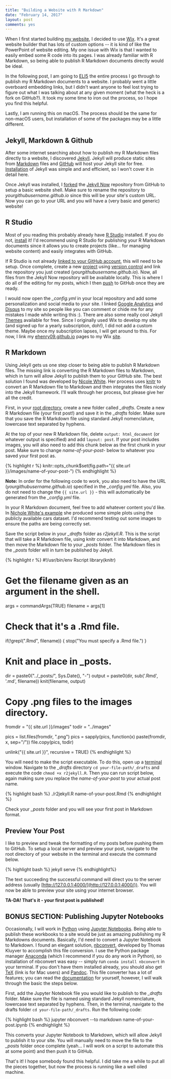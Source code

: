 ```yaml
---
title: "Building a Website with R Markdown"
date: "February 14, 2017"
layout: post
comments: yes
---
```




When I first started building [my website](http://www.elliothenry.com/), I decided to use [Wix](http://www.wix.com/). It's a great website builder that has lots of custom options -- it is kind of like the PowerPoint of website editing. My one issue with Wix is that I wanted to easily embed some R code into its pages. I was already familiar with R Markdown, so being able to publish R Markdown documents directly would be ideal.

In the following post, I am going to [ELI5](https://www.reddit.com/r/explainlikeimfive/) the entire process I go through to publish my R Markdown documents to a website. I probably went a little overboard embedding links, but I didn't want anyone to feel lost trying to figure out what I was talking about at any given moment (what the heck is a fork on GitHub?). It took my some time to iron out the process, so I hope you find this helpful.

Lastly, I am running this on macOS. The process should be the same for non-macOS users, but installation of some of the packages may be a little different.

## Jekyll, Markdown & Github

After some internet searching about how to publish my R Markdown files directly to a website, I discovered [Jekyll](https://jekyllrb.com/). Jekyll will produce static sites from [Markdown](https://guides.github.com/features/mastering-markdown/) files and [GitHub](https://github.com/) will host your Jekyll site for free. [Installation](https://jekyllrb.com/docs/installation/) of Jekyll was simple and and efficient, so I won't cover it in detail here.

Once Jekyll was installed, I [forked](https://help.github.com/articles/fork-a-repo/) the [Jekyll Now](https://github.com/barryclark/jekyll-now) repository from GitHub to setup a basic website shell. Make sure to rename the repository to *yourgithubusername.github.io* since this will be your site's custom URL. Now you can go to your URL and you will have a (very basic and generic) website!

## R Studio

Most of you reading this probably already have [R Studio](https://www.rstudio.com/) installed. If you do not, [install](https://www.rstudio.com/products/rstudio/download/) it! I'd recommend using R Studio for publishing your R Markdown documents since it allows you to create projects (like... for managing website content) and easily integrates with GitHub.

If R Studio is not already [linked to your GitHub account](https://www.r-bloggers.com/rstudio-and-github/), this will need to be setup. Once complete, create a new [project](https://support.rstudio.com/hc/en-us/articles/200526207-Using-Projects) using [version control](https://support.rstudio.com/hc/en-us/articles/200532077-Version-Control-with-Git-and-SVN) and link the repository you just created (*yourgithubusername.github.io*). Now, all files from the Jekyll Now repository will be available locally. This is where I do all of the editing for my posts, which I then [push](https://help.github.com/articles/pushing-to-a-remote/) to GitHub once they are ready.

I would now open the *_config.yml* in your local repository and add some personalization and social media to your site. I linked [Google Analytics](https://www.google.com/analytics/) and [Disqus](https://disqus.com/) to my site so people like you can comment or chide me for any mistakes I made while writing this :). There are also some really cool Jekyll [Themes](http://jekyll.tips/templates/) available for free. Since I originally used Wix to develop my site (and signed up for a yearly subscription, doh!), I did not add a custom theme. Maybe once my subscription lapses, I will get around to this. For now, I link my [ehenry09.github.io](https://ehenry09.github.io/) pages to my Wix [site](http://www.elliothenry.com/).

## R Markdown

Using Jekyll gets us one step closer to being able to publish R Markdown files. The missing link is converting the R Markdown files to Markdown, which in turn will allow Jekyll to publish them to your GitHub site. The best solution I found was developed by [Nicole White](https://nicolewhite.github.io/2015/02/07/r-blogging-with-rmarkdown-knitr-jekyll.html). Her process uses [knitr](http://yihui.name/knitr/) to convert an R Markdown file to Markdown and then integrates the files nicely into the Jekyll framework. I'll walk through her process, but please give her all the credit. 

First, in your [root directory](https://en.wikipedia.org/wiki/Root_directory), create a new folder called *_drafts*. Create a new R Markdown file (your first post!) and save it in the *_drafts* folder. Make sure that you save the R Markdown file using standard Jekyll nomenclature, lowercase text separated by hyphens.

At the top of your new R Markdown file, delete `output: html_document` (or whatever output is specified) and add `layout: post`. If your post includes images, you will also need to add this chunk below as the first chunk in your post. Make sure to change *name-of-your-post-* below to whatever you saved your first post as. 


{% highlight r %}
knitr::opts_chunk$set(fig.path="{{ site.url }}/images/name-of-your-post-")
{% endhighlight %}

**Note:** In order for the following code to work, you also need to have the URL (*yourgithubusername.github.io*) specified in the *_config.yml* file. Also, you do not need to change the `{{ site.url }}` - this will automatically be generated from the *_config.yml* file.

In your R Markdown document, feel free to add whatever content you'd like. In [Nichole White's example](http://nicolewhite.github.io/r-knitr-jekyll/2015/02/07/exploring-the-cars-dataset.html) she produced some simple plots using the publicly available cars dataset. I'd recommend testing out some images to ensure the paths are being correctly set.

Save the script below in your *_drafts* folder as *r2jekyll.R*. This is the script that will take a R Markdown file, using knitr convert it into Markdown, and then move the Markdown file to your *_posts* folder. The Markdown files in the *_posts* folder will in turn be published by Jekyll.


{% highlight r %}
#!/usr/bin/env Rscript
library(knitr)

# Get the filename given as an argument in the shell.
args = commandArgs(TRUE)
filename = args[1]

# Check that it's a .Rmd file.
if(!grepl(".Rmd", filename)) {
  stop("You must specify a .Rmd file.")
}

# Knit and place in _posts.
dir = paste0("../_posts/", Sys.Date(), "-")
output = paste0(dir, sub('.Rmd', '.md', filename))
knit(filename, output)

# Copy .png files to the images directory.
fromdir = "{{ site.url }}/images"
todir = "../images"

pics = list.files(fromdir, ".png")
pics = sapply(pics, function(x) paste(fromdir, x, sep="/"))
file.copy(pics, todir)

unlink("{{ site.url }}", recursive = TRUE)
{% endhighlight %}

You will need to make the script executable. To do this, open up a [terminal](http://blog.teamtreehouse.com/introduction-to-the-mac-os-x-command-line) window. Navigate to the *_drafts* directory `cd your-file-path/_drafts` and execute the code `chmod +x r2jekyll.R`. Then you can run script below, again making sure you replace the *name-of-your-post* to your actual post name. 


{% highlight bash %}
./r2jekyll.R name-of-your-post.Rmd
{% endhighlight %}

Check your *_posts* folder and you will see your first post in Markdown format.

## Preview Your Post

I like to preview and tweak the formatting of my posts before pushing them to GitHub. To setup a local server and preview your post, navigate to the root directory of your website in the terminal and execute the command below.


{% highlight bash %}
jekyll serve
{% endhighlight%}

The text succeeding the successful command will direct you to the server address (usually [http://127.0.0.1:4000/](http://127.0.0.1:4000/)). You will now be able to preview your site using your internet browser.

**TA-DA! That's it - your first post is published!**

## BONUS SECTION: Publishing Jupyter Notebooks

Occasionally, I will work in [Python](https://www.python.org/) using [Jupyter Notebooks](http://jupyter.org/). Being able to publish these workbooks to a site would be just as amazing publishing my R Markdowns documents. Basically, I'd need to convert a Jupyter Notebook to Markdown. I found an elegant solution, [nbconvert](https://github.com/jupyter/nbconvert), developed by Thomas Kluyver to accomplish this file conversion. I use the Python package manager [Anaconda](https://www.continuum.io/downloads) (which I recommend if you do any work in Python), so installation of nbconvert was easy -- simply run `conda install nbconvert` in your terminal. If you don't have them installed already, you should also get [TeX](http://tug.org/mactex/) (link is for Mac users) and [Pandoc](http://pandoc.org/installing.html). This file converter has a lot of features; you can read the [documentation](https://nbconvert.readthedocs.io/en/latest/) for yourself, however, I will walk through the basic the steps below.

First, add the Jupyter Notebook file you would like to publish to the *_drafts* folder. Make sure the file is named using standard Jekyll nomenclature, lowercase text separated by hyphens. Then, in the terminal, navigate to the drafts folder `cd your-file-path/_drafts`. Run the following code:


{% highlight bash %}
jupyter nbconvert --to markdown name-of-your-post.ipynb
{% endhighlight %}

This converts your Jupyter Notebook to Markdown, which will allow Jekyll to publish it to your site. You will manually need to move the file to the *_posts* folder once complete (yeah... I will work on a script to automate this at some point) and then push it to GitHub.

That's it! I hope somebody found this helpful. I did take me a while to put all the pieces together, but now the process is running like a well oiled machine.
